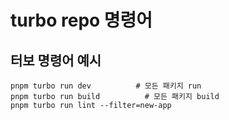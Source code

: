 # turbo repo 명령어

## 터보 명령어 예시

```shell
pnpm turbo run dev          # 모든 패키지 run
pnpm turbo run build          # 모든 패키지 build
pnpm turbo run lint --filter=new-app